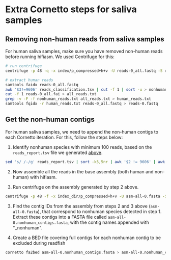 # Extra Cornetto steps for saliva samples

## Removing non-human reads from saliva samples

For human saliva samples, make sure you have removed non-human reads before running hifiasm. We used Centrifuge for this:
```bash
# run centrifuge
centrifuge -p 48 -q -x index/p_compressed+h+v -U reads-0_all.fastq -S reads_classification.tsv --report-file reads_report.tsv

# extract human reads
samtools faidx reads-0_all.fastq
awk '$3!=9606' reads_classification.tsv | cut -f 1 | sort -u > nonhuman_reads.txt
cut -f 1 reads-0_all.fai > all_reads.txt
grep -v -F -f nonhuman_reads.txt all_reads.txt > human_reads.txt
samtools fqidx -r human_reads.txt reads-0_all.fastq > reads-0.fastq
```

## Get the non-human contigs

For human saliva samples, we need to append the non-human contigs to each Cornetto iteration. For this, follow the steps below:

1. Identify nonhuman species with minimum 100 reads, based on the `reads_report.tsv` file we generated [above](#removing-non-human-reads-from-saliva-samples).

```bash
sed 's/ /-/g' reads_report.tsv | sort -k5,5nr | awk '$2 != 9606' | awk '$5 >= 100' | cut -f 2 | sort -u | awk '$1 != "taxID"' > nonhuman_species_high_count.txt
```

2. Now assemble all the reads in the base assembly (both human and non-human) with hifiasm.

3. Run centrifuge on the assembly generated by step 2 above.

```bash
centrifuge -p 48 -f -x index_dir/p_compressed+h+v -U asm-all-0.fasta -S contig_classification.tsv --report-file contig_report.tsv
```

3. Find the contig IDs from the assembly from steps 2 and 3 above (`asm-all-0.fasta`), that correspond to nonhuman species detected in step 1. Extract these contigs into a FASTA file called `asm-all-0.nonhuman_contigs.fasta`, with the contig names appended with "_nonhuman".


4. Create a BED file covering full contigs for each nonhuman contig to be excluded during readfish
```bash
cornetto fa2bed asm-all-0.nonhuman_contigs.fasta > asm-all-0.nonhuman_contigs.bed
```